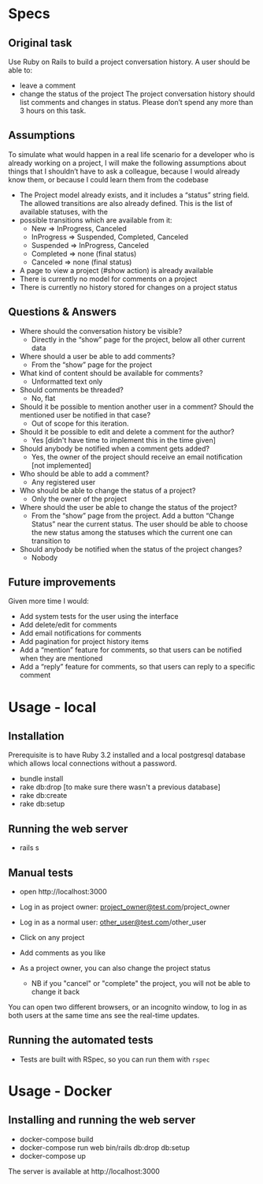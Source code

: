 # Specs

## Original task

Use Ruby on Rails to build a project conversation history. A user should be able to:

* leave a comment
* change the status of the project
  The project conversation history should list comments and changes in status.
  Please don’t spend any more than 3 hours on this task.

## Assumptions

To simulate what would happen in a real life scenario for a developer who is already working on 
a project, I will make the following assumptions about things that I shouldn’t have to ask a 
colleague, because I would already know them, or because I could learn them from the codebase

* The Project model already exists, and it includes a “status” string field. The allowed transitions are also already defined. This is the list of available statuses, with the 
* possible transitions which are available from it:
  * New => InProgress, Canceled
  * InProgress => Suspended, Completed, Canceled
  * Suspended => InProgress, Canceled
  * Completed => none (final status)
  * Canceled => none (final status)
* A page to view a project (#show action) is already available
* There is currently no model for comments on a project
* There is currently no history stored for changes on a project status

## Questions & Answers

* Where should the conversation history be visible?
    * Directly in the “show” page for the project, below all other current data
* Where should a user be able to add comments?
    * From the “show” page for the project
* What kind of content should be available for comments?
    * Unformatted text only
* Should comments be threaded?
    * No, flat
* Should it be possible to mention another user in a comment? Should the mentioned user be notified in that case?
    * Out of scope for this iteration.
* Should it be possible to edit and delete a comment for the author?
    * Yes [didn't have time to implement this in the time given]
* Should anybody be notified when a comment gets added?
    * Yes, the owner of the project should receive an email notification [not implemented]
* Who should be able to add a comment?
    * Any registered user
* Who should be able to change the status of a project?
    * Only the owner of the project
* Where should the user be able to change the status of the project?
    * From the “show” page from the project. Add a button “Change Status” near the current status. The user should be able to choose the new status among the statuses which the current one can transition to
* Should anybody be notified when the status of the project changes?
    * Nobody

## Future improvements

Given more time I would:

* Add system tests for the user using the interface
* Add delete/edit for comments
* Add email notifications for comments
* Add pagination for project history items
* Add a “mention” feature for comments, so that users can be notified when they are mentioned
* Add a “reply” feature for comments, so that users can reply to a specific comment

# Usage - local

## Installation

Prerequisite is to have Ruby 3.2 installed and a local postgresql database which
allows local connections without a password.

* bundle install
* rake db:drop [to make sure there wasn't a previous database]
* rake db:create
* rake db:setup

## Running the web server

* rails s

## Manual tests

* open http://localhost:3000

* Log in as project owner: project_owner@test.com/project_owner
* Log in as a normal user: other_user@test.com/other_user

* Click on any project
* Add comments as you like
* As a project owner, you can also change the project status
  * NB if you "cancel" or "complete" the project, you will not be able to change it back 

You can open two different browsers, or an incognito window, to log in as both users at the same
time ans see the real-time updates.

## Running the automated tests

* Tests are built with RSpec, so you can run them with `rspec`

# Usage - Docker

## Installing and running the web server

* docker-compose build
* docker-compose run web bin/rails db:drop db:setup
* docker-compose up

The server is available at http://localhost:3000


